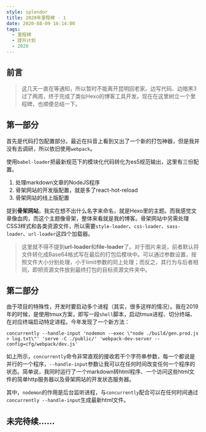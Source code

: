 ```yaml
---
style: splendor
title: 2020年里程碑 - 1
date: 2020-08-09 16:14:00
tags:
  - 里程碑
  - 提升计划
  - 2020
---
```


## 前言

> 这几天一直在等通知，所以暂时不能离开昆明回老家。边写代码、边暗黑3过了两周，终于完成了类似Hexo的博客工具开发。现在在这里树立一个里程碑，也顺便总结一下。

## 第一部分

首先是代码打包配置部分。最近在抖音上看到又出了一个新的打包神器，但是我并没有去调研，所以依旧使用`webpack`。

使用`babel-loader`把最新规范下的模块化代码转化为es5规范输出，这里有三份配置。

1. 处理markdown文章的NodeJS程序
2. 骨架网站的开发版配置，就是多了react-hot-reload
3. 骨架网站的线上版配置

提到**骨架网站**，我实在想不出什么名字来命名，就是Hexo里的主题。而我感觉文章像血肉，而这个主题像骨架，整体来看就是我的博客。骨架网站中另需处理CSS3样式和各类资源文件，所以需要`style-loader`、`css-loader`、`sass-loader`、`url-loader`这四个加载器。

> 这里就不得不提到**url-loader**和**file-loader**了。对于图片来说，前者默认将文件转化成Base64格式写在最后的打包后模块中。可以通过参数设置，按照文件大小分别处理，小于limit参数的同上处理；而反之，其行为与后者相同，即把资源文件放到最终打包的目标资源文件夹中。

## 第二部分

由于项目的特殊性，开发时要启动多个进程（其实，很多这样的情况）。我在2019年的时候，是使用tmux方案，即写一段`shell`脚本，启动tmux进程、切分终端、在对应终端启动特定进程。今年发现了一个新方法：

```shell
concurrently --handle-input 'nodemon --exec \"node ./build/gen.prod.js > log.txt\"' 'serve -C ./public/' 'webpack-dev-server --config=cfg/webpack/dev.js'
```

如上所示，`concurrently`命令非常直观的接收若干个字符串参数，每一个都说是并行的一个程序，`--handle-input`参数让我可以在任何时间改变任何一个程序的状态。简单说，我同时运行了一个markdown转html程序、一个访问这些html文件的简单http服务器以及骨架网站的开发状态服务器。

其中，`nodemon`的作用是后台监听进程，与`concurrently`配合可以在任何时间通过`concurrently --handle-input`生成最新html文件。

## 未完待续……
